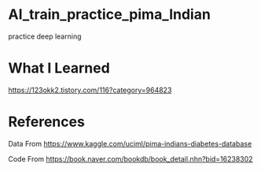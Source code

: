 # AI_train_practice_pima_Indian
practice deep learning



# What I Learned
https://123okk2.tistory.com/116?category=964823


# References

Data From https://www.kaggle.com/uciml/pima-indians-diabetes-database

Code From https://book.naver.com/bookdb/book_detail.nhn?bid=16238302

